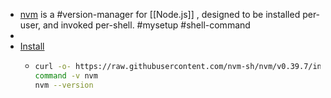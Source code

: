 - [nvm](https://github.com/nvm-sh/nvm) is a #version-manager for [[Node.js]] , designed to be installed per-user, and invoked per-shell. #mysetup #shell-command
-
- [Install](https://github.com/nvm-sh/nvm#installing-and-updating)
	- ```bash
	  curl -o- https://raw.githubusercontent.com/nvm-sh/nvm/v0.39.7/install.sh | bash
	  command -v nvm
	  nvm --version
	  ```